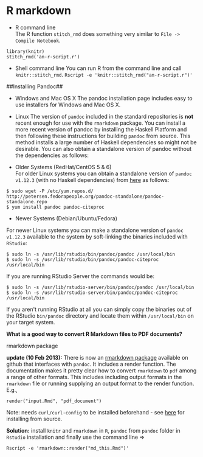 # R markdown #

* R command line  
The R function `stitch_rmd` does something very similar to `File -> Compile Notebook`.

```
library(knitr) 
stitch_rmd('an-r-script.r')
```

* Shell command line
You can run R from the command line and call `knitr::stitch_rmd`.
```Rscript -e 'knitr::stitch_rmd("an-r-script.r")'```


##Installing Pandoc##

* Windows and Mac OS X
The pandoc installation page includes easy to use installers for Windows and Mac OS X.

* Linux 
The version of `pandoc` included in the standard repositories is **not** recent enough for use with the `rmarkdown` package. You can install a more recent version of pandoc by installing the Haskell Platform and then following these instructions for building `pandoc` from source. 
This method installs a large number of Haskell dependencies so might not be desirable. You can also obtain a standalone version of pandoc without the dependencies as follows: 

* Older Systems (RedHat/CentOS 5 & 6)  
For older Linux systems you can obtain a standalone version of `pandoc v1.12.3` (with no Haskell dependencies) from [here](http://petersen.fedorapeople.org/pandoc-standalone) as follows: 

```
$ sudo wget -P /etc/yum.repos.d/ http://petersen.fedorapeople.org/pandoc-standalone/pandoc-standalone.repo
$ yum install pandoc pandoc-citeproc
```

* Newer Systems (Debian/Ubuntu/Fedora) 

For newer Linux systems you can make a standalone version of `pandoc v1.12.3` available to the system by soft-linking the binaries included with `RStudio`: 
```
$ sudo ln -s /usr/lib/rstudio/bin/pandoc/pandoc /usr/local/bin 
$ sudo ln -s /usr/lib/rstudio/bin/pandoc/pandoc-citeproc /usr/local/bin 
``` 
If you are running RStudio Server the commands would be: 
```
$ sudo ln -s /usr/lib/rstudio-server/bin/pandoc/pandoc /usr/local/bin 
$ sudo ln -s /usr/lib/rstudio-server/bin/pandoc/pandoc-citeproc /usr/local/bin 
```
If you aren't running RStudio at all you can simply copy the binaries out of the RStudio `bin/pandoc` directory and locate them within `/usr/local/bin` on your target system. 

**What is a good way to convert R Markdown files to PDF documents?**
 
rmarkdown package 

**update (10 Feb 2013):** There is now an [rmarkdown package](https://github.com/rstudio/rmarkdown) available on github that interfaces with `pandoc`. It includes a render function. The documentation makes it pretty clear how to convert `rmarkdown` to `pdf` among a range of other formats. This includes including output formats in the `rmarkdown` file or running supplying an output format to the render function. E.g., 
```
render("input.Rmd", "pdf_document") 
``` 
Note: needs `curl/curl-config` to be installed beforehand - see [here](http://curl.haxx.se/docs/install.html) for installing from source. 


**Solution:** install `knitr` and `rmarkdown` in `R`, `pandoc` from `pandoc` folder in `Rstudio` installation and finally use the command line =>
```
Rscript -e 'rmarkdown::render("md_this.Rmd")'
```

